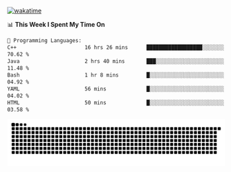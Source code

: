 [![wakatime](https://wakatime.com/badge/user/384f91c6-4eee-411f-8f3b-1b691f58a544.svg)](https://wakatime.com/@384f91c6-4eee-411f-8f3b-1b691f58a544)

<!--START_SECTION:waka-->
📊 **This Week I Spent My Time On** 

```text
💬 Programming Languages: 
C++                      16 hrs 26 mins      ██████████████████░░░░░░░   70.62 % 
Java                     2 hrs 40 mins       ███░░░░░░░░░░░░░░░░░░░░░░   11.48 % 
Bash                     1 hr 8 mins         █░░░░░░░░░░░░░░░░░░░░░░░░   04.92 % 
YAML                     56 mins             █░░░░░░░░░░░░░░░░░░░░░░░░   04.02 % 
HTML                     50 mins             █░░░░░░░░░░░░░░░░░░░░░░░░   03.58 % 
```


<!--END_SECTION:waka-->

<picture>
  <source media="(prefers-color-scheme: dark)" srcset="https://raw.githubusercontent.com/fuwx295/fuwx295/output/github-contribution-grid-snake-dark.svg">
  <source media="(prefers-color-scheme: light)" srcset="https://raw.githubusercontent.com/fuwx295/fuwx295/output/github-contribution-grid-snake.svg">
  <img alt="github contribution grid snake animation" src="https://raw.githubusercontent.com/fuwx295/fuwx295/output/github-contribution-grid-snake.svg">
</picture>
